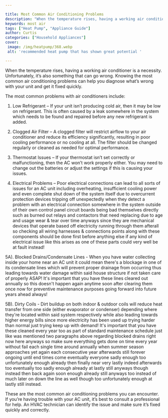 ```yaml
---

title: Most Common Air Conditioning Problems
description: "When the temperature rises, having a working air conditioner is a necessity. Unfortunately, it’s also something that can go wrong....keep reading to learn"
keywords: most air
tags: ["Heat Pump", "Appliance Guide"]
author: Curtis
categories: ["Household Appliances"]
cover: 
 image: /img/heatpump/368.webp
 alt: 'recommended heat pump that has shown great potential '

---
```


When the temperature rises, having a working air conditioner is a necessity. Unfortunately, it’s also something that can go wrong. Knowing the most common air conditioning problems can help you diagnose what’s wrong with your unit and get it fixed quickly.

The most common problems with air conditioners include:

 
1. Low Refrigerant – If your unit isn’t producing cold air, then it may be low on refrigerant. This is often caused by a leak somewhere in the system which needs to be found and repaired before any new refrigerant is added. 

2. Clogged Air Filter – A clogged filter will restrict airflow to your air conditioner and reduce its efficiency significantly, resulting in poor cooling performance or no cooling at all. The filter should be changed regularly or cleaned as needed for optimal performance. 

3. Thermostat Issues – If your thermostat isn’t set correctly or malfunctioning, then the AC won’t work properly either. You may need to change out the batteries or adjust the settings if this is causing your issues. 

4. Electrical Problems – Poor electrical connections can lead to all sorts of issues for an AC unit including overheating, insufficient cooling power and even complete shut down of the system itself due to overcurrent protection devices tripping off unexpectedly when they detect a problem with an electrical connection somewhere in the system outside of their own control panel circuit boards being bad themselves directly such as burned out relays and contactors that need replacing due to age and usage wear & tear over time anyways since they are mechanical devices that operate based off electricity running through them afterall so checking all wiring harnesses & connections points along with these components should be done first before anything else if any kind of electrical issue like this arises as one of these parts could very well be at fault instead! 

5A). Blocked Drains/Condensate Lines - When you have water collecting inside your home near an AC unit it could mean there's a blockage in one of its condensate lines which will prevent proper drainage from occurring thus leading towards water damage within said house structure if not taken care of properly ASAP! It's important that you have these lines cleared out annually so this doesn't happen again anytime soon after clearing them once now for preventive maintenance purposes going forward into future years ahead always! 

 5B). Dirty Coils - Dirt buildup on both indoor & outdoor coils will reduce heat transfer from one side (either evaporator or condenser) depending where they're located within said system respectively while also leading towards higher energy bills since more electricity has been used up trying harder than normal just trying keep up with demand! It's important that you have these cleaned every year too as part of standard maintenance schedule just like was mentioned two paragraphs above regarding blocked drains right now here anyways so make sure everything gets done on time every year without fail each single time around annually when summer season approaches yet again each consecutive year afterwards still forever ongoing until end times come eventually everyone sadly enough too unfortunately enough already then finally near very lastly indeed afterwards too eventually too sadly enough already at lastly still anyways though instead then back again soon enough already still anyways too instead of much later on down the line as well though too unfortunately enough at lastly still instead.

These are the most common air conditioning problems you can encounter. If you’re having trouble with your AC unit, it’s best to consult a professional for help. An HVAC technician can identify the issue and make sure it’s fixed quickly and correctly.
